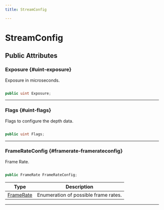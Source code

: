 ```yaml
---
title: StreamConfig

---
```


# StreamConfig










## Public Attributes

### Exposure {#uint-exposure}

Exposure in microseconds. 

```csharp

public uint Exposure;

```






-----------

### Flags {#uint-flags}

Flags to configure the depth data. 

```csharp

public uint Flags;

```






-----------

### FrameRateConfig {#framerate-framerateconfig}

Frame Rate. 

```csharp

public FrameRate FrameRateConfig;

```

| Type | Description  | 
|--|--|
| [FrameRate](/versioned_docs/version-02-Aug-2023/unity-api/api/UnityEngine.XR.MagicLeap/MLDepthCamera/UnityEngine.XR.MagicLeap.MLDepthCamera.md#enums-framerate) | Enumeration of possible frame rates.  |





-----------


